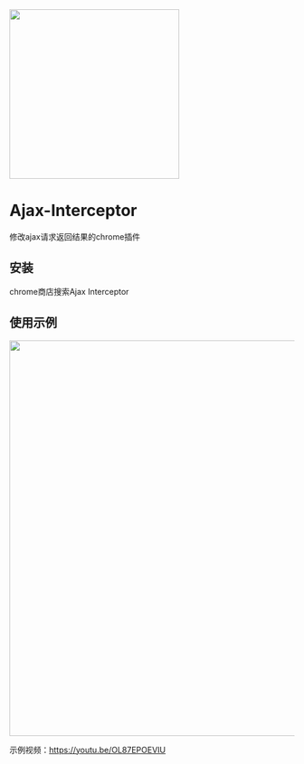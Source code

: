 <img src="https://github.com/YGYOOO/ajax-interceptor/raw/master/readmeImgs/icon.png" width="300">    

# Ajax-Interceptor
修改ajax请求返回结果的chrome插件   

## 安装
chrome商店搜索Ajax Interceptor


## 使用示例
<img src="https://github.com/YGYOOO/ajax-interceptor/raw/master/readmeImgs/screenshot.png" width="700"> 

示例视频：https://youtu.be/OL87EPOEVIU
